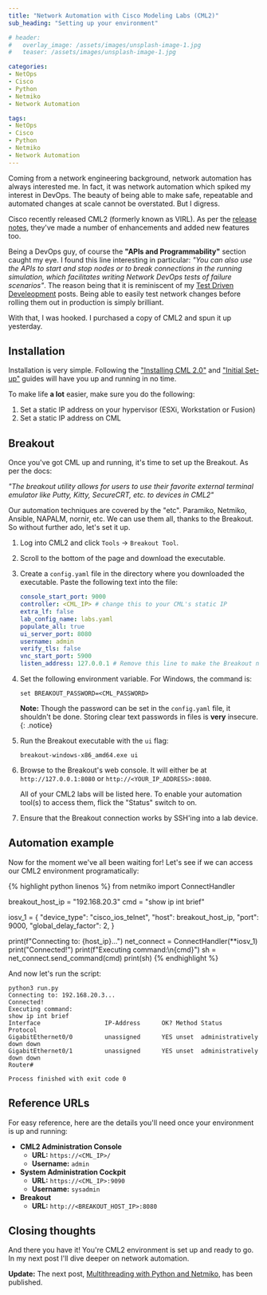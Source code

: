 ```yaml
---
title: "Network Automation with Cisco Modeling Labs (CML2)"
sub_heading: "Setting up your environment"

# header:
#   overlay_image: /assets/images/unsplash-image-1.jpg
#   teaser: /assets/images/unsplash-image-1.jpg

categories:
- NetOps
- Cisco
- Python
- Netmiko
- Network Automation

tags:
- NetOps
- Cisco
- Python
- Netmiko
- Network Automation
---
```


Coming from a network engineering background, network automation has always interested me. In fact, it was network automation which spiked my interest in DevOps. The beauty of being able to make safe, repeatable and automated changes at scale cannot be overstated. But I digress.

Cisco recently released CML2 (formerly known as VIRL). As per the [release notes](https://www.cisco.com/c/en/us/td/docs/cloud_services/cisco_modeling_labs/v200/release/notes/b_cml_release_notes_2-0/m_overview.html), they've made a number of enhancements and added new features too. 

Being a DevOps guy, of course the **"APIs and Programmability"** section caught my eye. I found this line interesting in particular: _"You can also use the APIs to start and stop nodes or to break connections in the running simulation, which facilitates writing Network DevOps tests of failure scenarios"_. The reason being that it is reminiscent of my [Test Driven Develeopment](/tags/#tdd) posts. Being able to easily test network changes before rolling them out in production is simply brilliant. 

With that, I was hooked. I purchased a copy of CML2 and spun it up yesterday.

## Installation

Installation is very simple. Following the ["Installing CML 2.0"](https://www.cisco.com/c/en/us/td/docs/cloud_services/cisco_modeling_labs/v200/quick/start/b_cml_quick_start_2-0/m_deploy_and_configure.html) and ["Initial Set-up"](https://www.cisco.com/c/en/us/td/docs/cloud_services/cisco_modeling_labs/v200/quick/start/b_cml_quick_start_2-0/m_initial_configuration.html) guides will have you up and running in no time.

To make life **a lot** easier, make sure you do the following:
1. Set a static IP address on your hypervisor (ESXi, Workstation or Fusion)
2. Set a static IP address on CML

## Breakout

Once you've got CML up and running, it's time to set up the Breakout. As per the docs:

_"The breakout utility allows for users to use their favorite external terminal emulator like Putty, Kitty, SecureCRT, etc. to devices in CML2"_

Our automation techniques are covered by the "etc". Paramiko, Netmiko, Ansible, NAPALM, nornir, etc. We can use them all, thanks to the Breakout. So without further ado, let's set it up.

1. Log into CML2 and click `Tools` -> `Breakout Tool`. 
2. Scroll to the bottom of the page and download the executable.
3. Create a `config.yaml` file in the directory where you downloaded the executable. Paste the following text into the file:
    ```yaml
    console_start_port: 9000
    controller: <CML_IP> # change this to your CML's static IP
    extra_lf: false
    lab_config_name: labs.yaml
    populate_all: true
    ui_server_port: 8080
    username: admin
    verify_tls: false
    vnc_start_port: 5900
    listen_address: 127.0.0.1 # Remove this line to make the Breakout network accessible 
    ``` 

4. Set the following environment variable. For Windows, the command is:

    ```
    set BREAKOUT_PASSWORD=<CML_PASSWORD>
    ```

    **Note:** Though the password can be set in the `config.yaml` file, it shouldn't be done. Storing clear text passwords in files is **very** insecure. 
    {: .notice}
  
5. Run the Breakout executable with the `ui` flag:

    ```
    breakout-windows-x86_amd64.exe ui
    ```

6. Browse to the Breakout's web console. It will either be at `http://127.0.0.1:8080` or `http://<YOUR_IP_ADDRESS>:8080`.
  
    All of your CML2 labs will be listed here. To enable your automation tool(s) to access them, flick the "Status" switch to on.   

7. Ensure that the Breakout connection works by SSH'ing into a lab device. 

## Automation example

Now for the moment we've all been waiting for! Let's see if we can access our CML2 environment programatically:

{% highlight python linenos %}
from netmiko import ConnectHandler

breakout_host_ip = "192.168.20.3"
cmd = "show ip int brief"

iosv_1 = {
    "device_type": "cisco_ios_telnet",
    "host": breakout_host_ip,
    "port": 9000,
    "global_delay_factor": 2,
}

print(f"Connecting to: {host_ip}...")
net_connect = ConnectHandler(**iosv_1)
print("Connected!")
print(f"Executing command:\n{cmd}")
sh = net_connect.send_command(cmd)
print(sh)
{% endhighlight %}

And now let's run the script:

```
python3 run.py
Connecting to: 192.168.20.3...
Connected!
Executing command:
show ip int brief
Interface                  IP-Address      OK? Method Status                Protocol
GigabitEthernet0/0         unassigned      YES unset  administratively down down    
GigabitEthernet0/1         unassigned      YES unset  administratively down down    
Router#

Process finished with exit code 0
```

## Reference URLs

For easy reference, here are the details you'll need once your environment is up and running:

* **CML2 Administration Console**
  * **URL:** `https://<CML_IP>/`
  * **Username:** `admin`
* **System Administration Cockpit**
  * **URL:** `https://<CML_IP>:9090`
  * **Username:** `sysadmin`
* **Breakout**
  * **URL:** `http://<BREAKOUT_HOST_IP>:8080`

## Closing thoughts

And there you have it! You're CML2 environment is set up and ready to go. In my next post I'll dive deeper on network automation.

**Update:** The next post, [Multithreading with Python and Netmiko](/2020-06-28-multithreading-with-python-netmiko/), has been published.